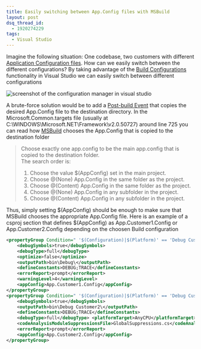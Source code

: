 ```yaml
---
title: Easily switching between App.Config files with MSBuild
layout: post
dsq_thread_id:
  - 1920274229
tags:
  - Visual Studio
---
```

Imagine the following situation: One codebase, two customers with different [Application Configuration files](http://msdn2.microsoft.com/en-us/library/kkz9kefa(VS.80).aspx). How can we easily switch between the different configurations? By taking advantage of the [Build Configurations](http://msdn2.microsoft.com/en-us/library/kkz9kefa(VS.80).aspx) functionality in Visual Studio we can easily switch between different configurations

![screenshot of the configuration manager in visual studio](http://www.timvw.be/wp-content/images/vsconfigurationmanager.gif)

A brute-force solution would be to add a [Post-build Event](http://msdn2.microsoft.com/en-us/library/42x5kfw4(VS.80).aspx) that copies the desired App.Config file to the destination directory. In the Microsoft.Common.targets file (usually at C:\WINDOWS\Microsoft.NET\Framework\v2.0.50727) around line 725 you can read how [MSBuild](http://msdn2.microsoft.com/en-us/library/wea2sca5.aspx) chooses the App.Config that is copied to the destination folder

> Choose exactly one app.config to be the main app.config that is copied to the destination folder.  
> The search order is:
> 
>   1. Choose the value $(AppConfig) set in the main project.
>   2. Choose @(None) App.Config in the same folder as the project.
>   3. Choose @(Content) App.Config in the same folder as the project.
>   4. Choose @(None) App.Config in any subfolder in the project.
>   5. Choose @(Content) App.Config in any subfolder in the project.

Thus, simply setting $(AppConfig) should be enough to make sure that MSBuild chooses the appropriate App.Config file. Here is an example of a csproj section that defines $(AppConfig) as App.Customer1.Config or App.Customer2.Config depending on the choosen Build configuration

```xml 
<propertyGroup Condition=" '$(Configuration)|$(Platform)' == 'Debug Customer1|AnyCPU' "> 
	<debugSymbols>true</debugSymbols>
	<debugType>full</debugType>
	<optimize>false</optimize>
	<outputPath>bin\Debug\</outputPath>
	<defineConstants>DEBUG;TRACE</defineConstants>
	<errorReport>prompt</errorReport>
	<warningLevel>4</warningLevel>
	<appConfig>App.Customer1.Config</appConfig> 
</propertyGroup> 
<propertyGroup Condition=" '$(Configuration)|$(Platform)' == 'Debug Customer2|AnyCPU' "> 
	<debugSymbols>true</debugSymbols>
	<outputPath>bin\Debug Customer2\</outputPath>
	<defineConstants>DEBUG;TRACE</defineConstants>
	<debugType>full</debugType> <platformTarget>AnyCPU</platformTarget> <codeAnalysisUseTypeNameInSuppression>true</codeAnalysisUseTypeNameInSuppression>
	<codeAnalysisModuleSuppressionsFile>GlobalSuppressions.cs</codeAnalysisModuleSuppressionsFile>
	<errorReport>prompt</errorReport>
	<appConfig>App.Customer2.Config</appConfig> 
</propertyGroup> 
```
